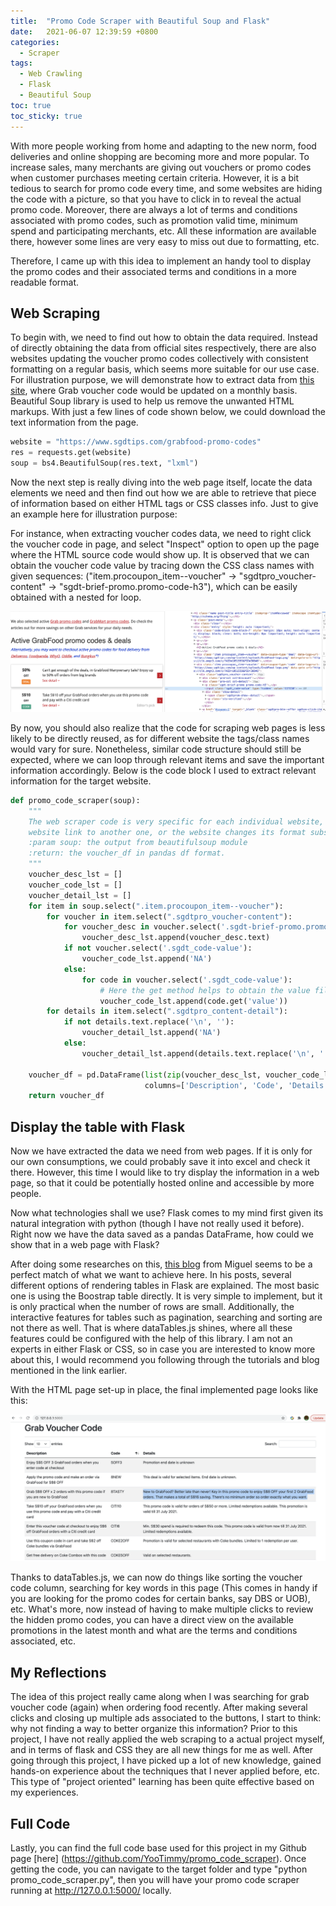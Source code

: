 ```yaml
---
title:  "Promo Code Scraper with Beautiful Soup and Flask"
date:   2021-06-07 12:39:59 +0800
categories:
  - Scraper
tags:
  - Web Crawling
  - Flask
  - Beautiful Soup
toc: true
toc_sticky: true
---
```


With more people working from home and adapting to the new norm, food deliveries and online shopping are becoming more and more popular. To increase sales,
many merchants are giving out vouchers or promo codes when customer purchases meeting certain criteria. However, it is a bit tedious to search for promo code
every time, and some websites are hiding the code with a picture, so that you have to click in to reveal the actual promo code. Moreover, there are
always a lot of terms and conditions associated with promo codes, such as promotion valid time, minimum spend and participating merchants, etc. All these information
are available there, however some lines are very easy to miss out due to formatting, etc.

Therefore, I came up with this idea to implement an handy tool to display the promo codes and their associated terms and conditions in a more readable format.

## Web Scraping

To begin with, we need to find out how to obtain the data required. Instead of directly obtaining the data from official sites respectively, there are also websites
updating the voucher promo codes collectively with consistent formatting on a regular basis, which seems more suitable for our use case. For illustration purpose,
we will demonstrate how to extract data from [this site](https://www.sgdtips.com/grabfood-promo-codes), where Grab voucher code would be updated on a monthly basis.
Beautiful Soup library is used to help us remove the unwanted HTML markups. With just a few lines of code shown below, we could download the text information from the page.

```python
website = "https://www.sgdtips.com/grabfood-promo-codes"
res = requests.get(website)
soup = bs4.BeautifulSoup(res.text, "lxml")
```

Now the next step is really diving into the web page itself, locate the data elements we need and then find out how we are able to retrieve that piece of information
based on either HTML tags or CSS classes info. Just to give an example here for illustration purpose:

For instance, when extracting voucher codes data, we need to right click the voucher code in page, and select "Inspect" option to open up the page
where the HTML source code would show up. It is observed that we can obtain the voucher code value by tracing down the CSS class names with given sequences:
("item.procoupon_item--voucher" -> "sgdtpro_voucher-content" -> "sgdt-brief-promo.promo-code-h3"), which can be easily obtained with a nested for loop.

![](https://raw.githubusercontent.com/YooTimmy/data_story/gh-pages/assets/images/Voucher_Scraper/website_example.png)

By now, you should also realize that the code for scraping web pages is less likely to be directly reused, as for different website the tags/class names would vary for sure.
Nonetheless, similar code structure should still be expected, where we can loop through relevant items and save the important information accordingly. Below is the code
block I used to extract relevant information for the target website.

```python
def promo_code_scraper(soup):
    """
    The web scraper code is very specific for each individual website, so likely it won't work if you change the
    website link to another one, or the website changes its format subsequently.
    :param soup: the output from beautifulsoup module
    :return: the voucher_df in pandas df format.
    """
    voucher_desc_lst = []
    voucher_code_lst = []
    voucher_detail_lst = []
    for item in soup.select(".item.procoupon_item--voucher"):
        for voucher in item.select(".sgdtpro_voucher-content"):
            for voucher_desc in voucher.select('.sgdt-brief-promo.promo-code-h3'):
                voucher_desc_lst.append(voucher_desc.text)
            if not voucher.select('.sgdt_code-value'):
                voucher_code_lst.append('NA')
            else:
                for code in voucher.select('.sgdt_code-value'):
                    # Here the get method helps to obtain the value filed in the hidden tag (.text is not working..)
                    voucher_code_lst.append(code.get('value'))
        for details in item.select(".sgdtpro_content-detail"):
            if not details.text.replace('\n', ''):
                voucher_detail_lst.append('NA')
            else:
                voucher_detail_lst.append(details.text.replace('\n', ''))

    voucher_df = pd.DataFrame(list(zip(voucher_desc_lst, voucher_code_lst, voucher_detail_lst)),
                              columns=['Description', 'Code', 'Details'])
    return voucher_df
```
## Display the table with Flask

Now we have extracted the data we need from web pages. If it is only for our own consumptions, we could probably save it into excel and check it there. However, this time
I would like to try display the information in a web page, so that it could be potentially hosted online and accessible by more people.

Now what technologies shall we use? Flask comes to my mind first given its natural integration with python (though I have not really used it before).
Right now we have the data saved as a pandas DataFrame, how could we show that in a web page with Flask?

After doing some researches on this, [this blog](https://blog.miguelgrinberg.com/post/beautiful-interactive-tables-for-your-flask-templates) from Miguel seems to be a perfect match of what
we want to achieve here. In his posts, several different options of rendering tables in Flask are explained. The most basic one is using the Boostrap table directly.
It is very simple to implement, but it is only practical when the number of rows are small. Additionally, the interactive features for tables such as pagination,
searching and sorting are not there as well. That is where dataTables.js shines, where all these features could be configured with the help of this library. I am not
an experts in either Flask or CSS, so in case you are interested to know more about this, I would recommend you following through the tutorials and blog mentioned in the link earlier.

With the HTML page set-up in place, the final implemented page looks like this:

![](https://raw.githubusercontent.com/YooTimmy/data_story/gh-pages/assets/images/Voucher_Scraper/flask_table.png)

Thanks to dataTables.js, we can now do things like sorting the voucher code column, searching for key words in this page (This comes in handy if you are looking for the promo codes
for certain banks, say DBS or UOB), etc. What's more, now instead of having to make multiple clicks to review the hidden promo codes, you can have a direct view on the available
promotions in the latest month and what are the terms and conditions associated, etc.

## My Reflections

The idea of this project really came along when I was searching for grab voucher code (again) when ordering food recently. After making several clicks and
closing up multiple ads associated to the buttons, I start to think: why not finding a way to better organize this information? Prior to this project, I have not really
applied the web scraping to a actual project myself, and in terms of flask and CSS they are all new things for me as well. After going through this project, I have
picked up a lot of new knowledge, gained hands-on experience about the techniques that I never applied before, etc. This type of "project oriented" learning has been quite
effective based on my experiences.

## Full Code

Lastly, you can find the full code base used for this project in my Github page [here] (https://github.com/YooTimmy/promo_code_scraper). Once getting the code, you can navigate
to the target folder and type "python promo_code_scraper.py", then you will have your promo code scraper running at http://127.0.0.1:5000/ locally.




